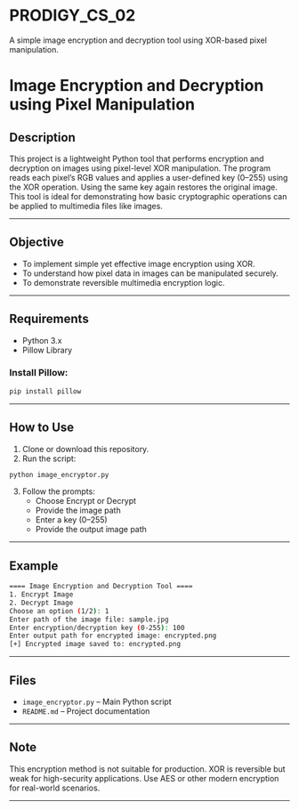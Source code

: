 # PRODIGY_CS_02
A simple image encryption and decryption tool using XOR-based pixel manipulation.

# Image Encryption and Decryption using Pixel Manipulation

## Description

This project is a lightweight Python tool that performs encryption and decryption on images using pixel-level XOR manipulation. The program reads each pixel’s RGB values and applies a user-defined key (0–255) using the XOR operation. Using the same key again restores the original image. This tool is ideal for demonstrating how basic cryptographic operations can be applied to multimedia files like images.

---

## Objective

- To implement simple yet effective image encryption using XOR.
- To understand how pixel data in images can be manipulated securely.
- To demonstrate reversible multimedia encryption logic.

---

## Requirements

- Python 3.x
- Pillow Library

### Install Pillow:

```bash
pip install pillow
```

---

## How to Use

1. Clone or download this repository.
2. Run the script:

```bash
python image_encryptor.py
```

3. Follow the prompts:
   - Choose Encrypt or Decrypt
   - Provide the image path
   - Enter a key (0–255)
   - Provide the output image path

---

## Example

```bash
==== Image Encryption and Decryption Tool ====
1. Encrypt Image
2. Decrypt Image
Choose an option (1/2): 1
Enter path of the image file: sample.jpg
Enter encryption/decryption key (0-255): 100
Enter output path for encrypted image: encrypted.png
[+] Encrypted image saved to: encrypted.png
```

---

## Files

- `image_encryptor.py` – Main Python script
- `README.md` – Project documentation

---

## Note

This encryption method is not suitable for production. XOR is reversible but weak for high-security applications. Use AES or other modern encryption for real-world scenarios.

---
